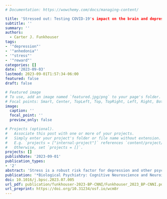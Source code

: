 ```yaml
---
# Documentation: https://wowchemy.com/docs/managing-content/

title: 'Stressed out: Testing COVID-19's impact on the brain and depression'
subtitle: ''
summary: ''
authors: 
  - Carter J. Funkhouser
tags:
- '"depression"'
- '"anhedonia"'
- '"stress"'
- '"reward"'
categories: []
date: '2023-09-03'
lastmod: 2023-09-01T1:57:34-06:00
featured: false
draft: false

# Featured image
# To use, add an image named `featured.jpg/png` to your page's folder.
# Focal points: Smart, Center, TopLeft, Top, TopRight, Left, Right, BottomLeft, Bottom, BottomRight.
image:
  caption: ''
  focal_point: ''
  preview_only: false

# Projects (optional).
#   Associate this post with one or more of your projects.
#   Simply enter your project's folder or file name without extension.
#   E.g. `projects = ["internal-project"]` references `content/project/deep-learning/index.md`.
#   Otherwise, set `projects = []`.
projects: []
publishDate: '2023-09-01'
publication_types:
- '2'
abstract: 'Stress is a robust risk factor for depression and other psychopathologies, and reward responsiveness may play a role in its connection to depression (1). Many studies exploring this possibility have measured reward responsiveness using the reward positivity (RewP), an early event-related potential reflecting the difference in neural reactivity to rewards (e.g., monetary gain) versus nonrewards (e.g., monetary loss) (2). The RewP is positive in healthy control individuals (indicating greater reactivity to reward than nonreward) and is generally blunted in individuals with or at risk for depression (2), suggesting that blunted reward responsiveness may be involved in the etiology of depression. Moreover, the RewP can be blunted by acute laboratory stressors and may be blunted in individuals with greater exposure to naturalistic stressors (3). However, it is unclear whether naturalistic stressors causally contribute to decreases in the RewP because observational designs cannot rule out several plausible, noncausal explanations for their association.'
publication: '*Biological Psychiatry: Cognitive Neuroscience and Neuroimaging*'
doi: 10.1016/j.bpsc.2023.07.005
url_pdf: publication/funkhouser-2023-BP-CNNI/Funkhouser_2023_BP-CNNI.pdf
url_preprint: https://doi.org/10.31234/osf.io/wcm8r
---
```

